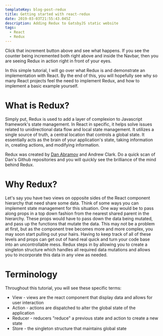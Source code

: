 ```yaml
---
templateKey: blog-post-redux
title: Getting started with react-redux
date: 2019-03-03T21:55:43.045Z
description: Adding Redux to GatsbyJS static website
tags:
  - React
  - Redux
---
```

Click that increment button above and see what happens. If you see the counter being incremented both right above and inside the Navbar, then you are seeing Redux in action right in front of your eyes.

In this simple tutorial, I will go over what Redux is and demonstrate an implementation with React. By the end of this, you will hopefully see why so many React projects feel the need to implement Redux, and how to implement a basic example yourself.

# What is Redux?

Simply put, Redux is used to add a layer of complexion to Javascript framework's state management. In React in specific, it helps solve issues related to unidirectional data flow and local state management. It utilizes a single source of truth, a central location that controls a global state. It essentially acts as the brain of your application's state, taking information in, creating actions, and modifying information. 

Redux was created by [Dan Abramov](https://github.com/gaearon) and Andrew Clark. Do a quick scan of Dan's Github repositories and you will quickly see the brilliance of the mind behind Redux. 

# Why Redux?

Let's say you have two views on opposite sides of the React component hierarchy that need share some data. Think of some ways you can implement state management for this situation. One way would be to pass along props in a top down fashion from the nearest shared parent in the hierarchy. These props would have to pass down the data being mutated, and pass up the functions that mutate the data. This may not be a problem at first, but as the component tree becomes more and more complex, you may soon start pulling out your hairs. Having to keep track of all of these levels and props can get out of hand real quick and turn your code base into an uncontrollable mess. Redux steps in by allowing you to create a singleton structure which handles all required data mutations and allows you to incorporate this data in any view as needed.

# Terminology

Throughout this tutorial, you will see these specific terms:

* View - views are the react component that display data and allows for user interaction
* Action - actions are dispatched to alter the global state of the application
* Reducer - reducers "reduce" a previous state and action to create a new state
* Store - the singleton structure that maintains global state
